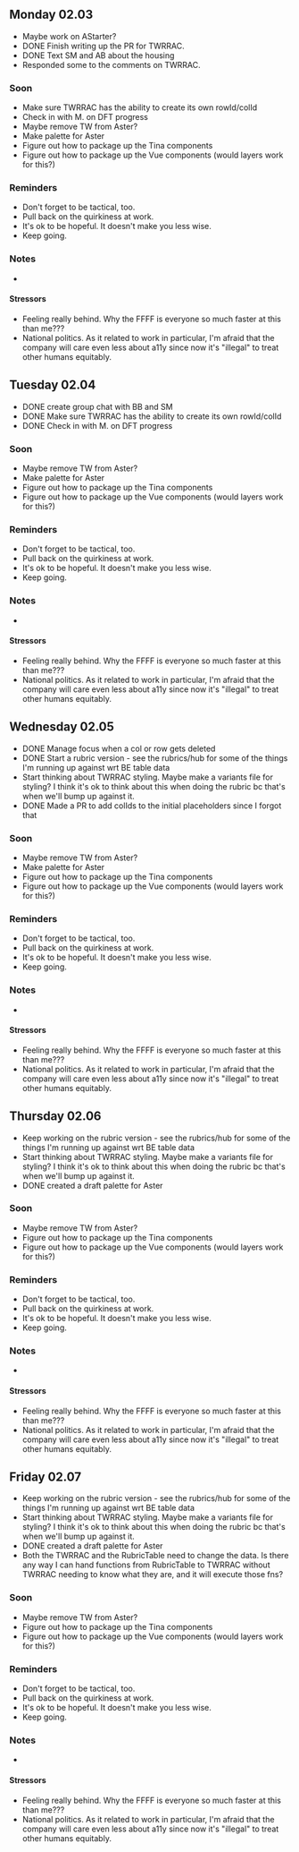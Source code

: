 ## Monday 02.03

- Maybe work on AStarter?
- DONE Finish writing up the PR for TWRRAC.
- DONE Text SM and AB about the housing
- Responded some to the comments on TWRRAC.

### Soon

- Make sure TWRRAC has the ability to create its own rowId/colId
- Check in with M. on DFT progress
- Maybe remove TW from Aster?
- Make palette for Aster
- Figure out how to package up the Tina components
- Figure out how to package up the Vue components (would layers work for this?)

### Reminders

- Don't forget to be tactical, too.
- Pull back on the quirkiness at work.
- It's ok to be hopeful. It doesn't make you less wise.
- Keep going.

### Notes

- 

#### Stressors

- Feeling really behind. Why the FFFF is everyone so much faster at this than me???
- National politics. As it related to work in particular, I'm afraid that the company will care even less about a11y since now it's "illegal" to treat other humans equitably.

## Tuesday 02.04

- DONE create group chat with BB and SM
- DONE Make sure TWRRAC has the ability to create its own rowId/colId
- DONE Check in with M. on DFT progress

### Soon

- Maybe remove TW from Aster?
- Make palette for Aster
- Figure out how to package up the Tina components
- Figure out how to package up the Vue components (would layers work for this?)

### Reminders

- Don't forget to be tactical, too.
- Pull back on the quirkiness at work.
- It's ok to be hopeful. It doesn't make you less wise.
- Keep going.

### Notes

- 

#### Stressors

- Feeling really behind. Why the FFFF is everyone so much faster at this than me???
- National politics. As it related to work in particular, I'm afraid that the company will care even less about a11y since now it's "illegal" to treat other humans equitably.

## Wednesday 02.05

- DONE Manage focus when a col or row gets deleted
- DONE Start a rubric version - see the rubrics/hub for some of the things I'm running up against wrt BE table data
- Start thinking about TWRRAC styling. Maybe make a variants file for styling? I think it's ok to think about this when doing the rubric bc that's when we'll bump up against it.
- DONE Made a PR to add colIds to the initial placeholders since I forgot that

### Soon

- Maybe remove TW from Aster?
- Make palette for Aster
- Figure out how to package up the Tina components
- Figure out how to package up the Vue components (would layers work for this?)

### Reminders

- Don't forget to be tactical, too.
- Pull back on the quirkiness at work.
- It's ok to be hopeful. It doesn't make you less wise.
- Keep going.

### Notes

- 

#### Stressors

- Feeling really behind. Why the FFFF is everyone so much faster at this than me???
- National politics. As it related to work in particular, I'm afraid that the company will care even less about a11y since now it's "illegal" to treat other humans equitably.

## Thursday 02.06

- Keep working on the rubric version - see the rubrics/hub for some of the things I'm running up against wrt BE table data
- Start thinking about TWRRAC styling. Maybe make a variants file for styling? I think it's ok to think about this when doing the rubric bc that's when we'll bump up against it.
- DONE created a draft palette for Aster

### Soon

- Maybe remove TW from Aster?
- Figure out how to package up the Tina components
- Figure out how to package up the Vue components (would layers work for this?)

### Reminders

- Don't forget to be tactical, too.
- Pull back on the quirkiness at work.
- It's ok to be hopeful. It doesn't make you less wise.
- Keep going.

### Notes

- 

#### Stressors

- Feeling really behind. Why the FFFF is everyone so much faster at this than me???
- National politics. As it related to work in particular, I'm afraid that the company will care even less about a11y since now it's "illegal" to treat other humans equitably.

## Friday 02.07

- Keep working on the rubric version - see the rubrics/hub for some of the things I'm running up against wrt BE table data
- Start thinking about TWRRAC styling. Maybe make a variants file for styling? I think it's ok to think about this when doing the rubric bc that's when we'll bump up against it.
- DONE created a draft palette for Aster
- Both the TWRRAC and the RubricTable need to change the data. Is there any way I can hand functions from RubricTable to TWRRAC without TWRRAC needing to know what they are, and it will execute those fns?

### Soon

- Maybe remove TW from Aster?
- Figure out how to package up the Tina components
- Figure out how to package up the Vue components (would layers work for this?)

### Reminders

- Don't forget to be tactical, too.
- Pull back on the quirkiness at work.
- It's ok to be hopeful. It doesn't make you less wise.
- Keep going.

### Notes

- 

#### Stressors

- Feeling really behind. Why the FFFF is everyone so much faster at this than me???
- National politics. As it related to work in particular, I'm afraid that the company will care even less about a11y since now it's "illegal" to treat other humans equitably.

